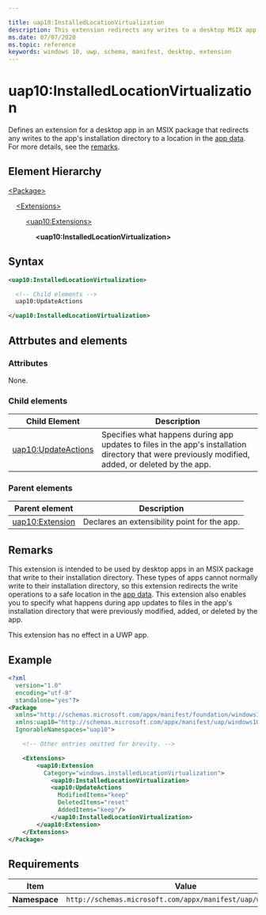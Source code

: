 ```yaml
---

title: uap10:InstalledLocationVirtualization
description: This extension redirects any writes to a desktop MSIX app's installation directory to a location in the app data.
ms.date: 07/07/2020
ms.topic: reference
keywords: windows 10, uwp, schema, manifest, desktop, extension 
---
```


# uap10:InstalledLocationVirtualization

Defines an extension for a desktop app in an MSIX package that redirects any writes to the app's installation directory to a location in the [app data](/windows/uwp/design/app-settings/store-and-retrieve-app-data). For more details, see the [remarks](#remarks).

## Element Hierarchy

[\<Package\>](element-package.md)

&nbsp;&nbsp;&nbsp;&nbsp;[\<Extensions\>](element-extensions.md)

&nbsp;&nbsp;&nbsp;&nbsp; &nbsp;&nbsp;&nbsp;&nbsp;[\<uap10:Extensions\>](element-uap10-extension.md)

&nbsp;&nbsp;&nbsp;&nbsp; &nbsp;&nbsp;&nbsp;&nbsp; &nbsp;&nbsp;&nbsp;&nbsp;**\<uap10:InstalledLocationVirtualization\>**

## Syntax

```xml
<uap10:InstalledLocationVirtualization>

  <!-- Child elements -->
  uap10:UpdateActions

</uap10:InstalledLocationVirtualization>
```

## Attrbutes and elements

### Attributes

None.

### Child elements

| Child Element | Description |
|-|-|
| [uap10:UpdateActions](element-uap10-updateactions.md) | Specifies what happens during app updates to files in the app's installation directory that were previously modified, added, or deleted by the app. |

### Parent elements

| Parent element | Description |
|-|-|
| [uap10:Extension](element-uap10-extension.md) | Declares an extensibility point for the app. |

## Remarks

This extension is intended to be used by desktop apps in an MSIX package that write to their installation directory. These types of apps cannot normally write to their installation directory, so this extension redirects the write operations to a safe location in the [app data](/windows/uwp/design/app-settings/store-and-retrieve-app-data). This extension also enables you to specify what happens during app updates to files in the app's installation directory that were previously modified, added, or deleted by the app.

This extension has no effect in a UWP app.

## Example

```xml
<?xml
  version="1.0"
  encoding="utf-8"
  standalone="yes"?>
<Package
  xmlns="http://schemas.microsoft.com/appx/manifest/foundation/windows10"
  xmlns:uap10="http://schemas.microsoft.com/appx/manifest/uap/windows10/10"
  IgnorableNamespaces="uap10">

    <!-- Other entries omitted for brevity. -->

    <Extensions>
        <uap10:Extension
          Category="windows.installedLocationVirtualization">
            <uap10:InstalledLocationVirtualization>
            <uap10:UpdateActions
              ModifiedItems="keep"
              DeletedItems="reset"
              AddedItems="keep"/>
            </uap10:InstalledLocationVirtualization>
        </uap10:Extension>
    </Extensions>
</Package>
```

## Requirements

| Item | Value |
|--|--|
| **Namespace** | `http://schemas.microsoft.com/appx/manifest/uap/windows10/10` |
